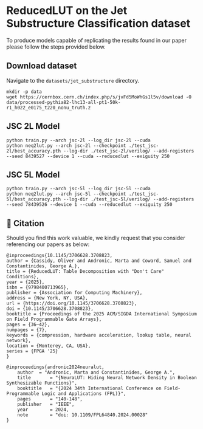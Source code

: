 # ReducedLUT on the Jet Substructure Classification dataset

To produce models capable of replicating the results found in our paper please follow the steps provided below.

## Download dataset
Navigate to the `datasets/jet_substructure` directory.
```
mkdir -p data
wget https://cernbox.cern.ch/index.php/s/jvFd5MoWhGs1l5v/download -O data/processed-pythia82-lhc13-all-pt1-50k-r1_h022_e0175_t220_nonu_truth.z
```

## JSC 2L Model
```
python train.py --arch jsc-2l --log_dir jsc-2l --cuda
python neq2lut.py --arch jsc-2l --checkpoint ./test_jsc-2l/best_accuracy.pth --log-dir ./test_jsc-2l/verilog/ --add-registers --seed 8439527 --device 1 --cuda --reducedlut --exiguity 250
```

## JSC 5L Model
```
python train.py --arch jsc-5l --log_dir jsc-5l --cuda
python neq2lut.py --arch jsc-5l --checkpoint ./test_jsc-5l/best_accuracy.pth --log-dir ./test_jsc-5l/verilog/ --add-registers --seed 78439526 --device 1 --cuda --reducedlut --exiguity 250
```


## 📖 Citation
Should you find this work valuable, we kindly request that you consider referencing our papers as below:
```
@inproceedings{10.1145/3706628.3708823,
author = {Cassidy, Oliver and Andronic, Marta and Coward, Samuel and Constantinides, George A.},
title = {ReducedLUT: Table Decomposition with "Don't Care" Conditions},
year = {2025},
isbn = {9798400713965},
publisher = {Association for Computing Machinery},
address = {New York, NY, USA},
url = {https://doi.org/10.1145/3706628.3708823},
doi = {10.1145/3706628.3708823},
booktitle = {Proceedings of the 2025 ACM/SIGDA International Symposium on Field Programmable Gate Arrays},
pages = {36–42},
numpages = {7},
keywords = {compression, hardware acceleration, lookup table, neural network},
location = {Monterey, CA, USA},
series = {FPGA '25}
}
```
```
@inproceedings{andronic2024neuralut,
	author	= "Andronic, Marta and Constantinides, George A.",
	title		= "{NeuraLUT: Hiding Neural Network Density in Boolean Synthesizable Functions}",
	booktitle	= "{2024 34th International Conference on Field-Programmable Logic and Applications (FPL)}",
	pages		= "140-148",
	publisher	= "IEEE",
	year		= 2024,
	note		= "doi: 10.1109/FPL64840.2024.00028"
}
```